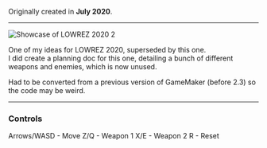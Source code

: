 Originally created in **July 2020**.

---

![Showcase of LOWREZ 2020 2](https://github.com/Klehrik/LOWREZ-2020-2.yyp/assets/78520710/6de8dd05-ef99-498a-9f87-2e0e1dffb1b7)


One of my ideas for LOWREZ 2020, superseded by this one.  
I did create a planning doc for this one, detailing a bunch of different weapons and enemies, which is now unused.

Had to be converted from a previous version of GameMaker (before 2.3) so the code may be weird.

---

### Controls

Arrows/WASD - Move
Z/Q - Weapon 1
X/E - Weapon 2
R - Reset
